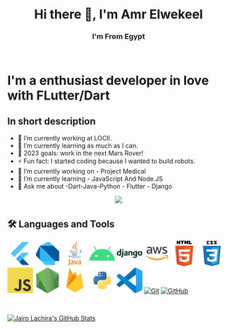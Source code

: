 



<h1 align='center'> Hi there 👋, I'm Amr Elwekeel  </h1>



<h3 align='center'> I'm From Egypt </h3>
<br>

 # I'm a enthusiast developer in love with FLutter/Dart




## In short description
 - 🔭 I’m currently working at LOCII.
 - 🌱 I’m currently learning as much as I can.
 - 🥅 2023 goals: work in the next Mars Rover!
 - ⚡ Fun fact: I started coding because I wanted to build robots.
 - 🔭 I’m currently working on -  Project Medical
 - 🌱 I’m currently learning - JavaScript And Node.JS
 - 💬 Ask me about -Dart-Java-Python - Flutter - Django

<p align='center'>
  <a href="#"><img src="https://visitor-badge.glitch.me/badge?page_id=StefanyVasc.StefanyVasc??style=for-the-badge&logo=appveyor"></a>
</p>

## 🛠 Languages and Tools

[<img alt="HTML" width="58" src="https://raw.githubusercontent.com/github/explore/80688e429a7d4ef2fca1e82350fe8e3517d3494d/topics/flutter/flutter.png" />][flutter]
[<img alt="HTML" width="58" src="https://raw.githubusercontent.com/github/explore/80688e429a7d4ef2fca1e82350fe8e3517d3494d/topics/dart/dart.png" />][dart]
[<img alt="HTML" width="58" src="https://raw.githubusercontent.com/github/explore/80688e429a7d4ef2fca1e82350fe8e3517d3494d/topics/java/java.png" />][flutter]
[<img alt="HTML" width="58" src="https://raw.githubusercontent.com/github/explore/80688e429a7d4ef2fca1e82350fe8e3517d3494d/topics/android/android.png" />][flutter]
[<img alt="HTML" width="58" src="https://raw.githubusercontent.com/github/explore/80688e429a7d4ef2fca1e82350fe8e3517d3494d/topics/django/django.png" />][flutter]
[<img alt="HTML" width="58" src="https://raw.githubusercontent.com/github/explore/80688e429a7d4ef2fca1e82350fe8e3517d3494d/topics/aws/aws.png" />][flutter]
[<img alt="HTML" width="58" src="https://raw.githubusercontent.com/github/explore/80688e429a7d4ef2fca1e82350fe8e3517d3494d/topics/html/html.png" />][HTML]
[<img alt="CSS" width="58" src="https://raw.githubusercontent.com/github/explore/80688e429a7d4ef2fca1e82350fe8e3517d3494d/topics/css/css.png" />][CSS]
[<img alt="JavaScript" width="58" src="https://raw.githubusercontent.com/github/explore/80688e429a7d4ef2fca1e82350fe8e3517d3494d/topics/javascript/javascript.png" />][JavaScript]
[<img alt="Node" width="58" src="https://raw.githubusercontent.com/github/explore/80688e429a7d4ef2fca1e82350fe8e3517d3494d/topics/nodejs/nodejs.png" />][Node]
[<img alt="Firebase" width="58" src="https://raw.githubusercontent.com/github/explore/80688e429a7d4ef2fca1e82350fe8e3517d3494d/topics/firebase/firebase.png" />][Firebase]
[<img alt="Python" width="58" src="https://raw.githubusercontent.com/github/explore/80688e429a7d4ef2fca1e82350fe8e3517d3494d/topics/python/python.png" />][Python]
[<img alt="Visual Studio" width="58" src="https://raw.githubusercontent.com/github/explore/80688e429a7d4ef2fca1e82350fe8e3517d3494d/topics/visual-studio-code/visual-studio-code.png" />][Visual Studio]
[<img alt="Git" width="58" src="https://www.vectorlogo.zone/logos/git-scm/git-scm-icon.svg" />][Git]
[<img alt="GitHub" width="58" src="https://cdn.jsdelivr.net/npm/simple-icons@v3/icons/github.svg" />][GitHub]

<br>


[![Jairo Lachira's GitHub Stats](https://github-readme-stats.vercel.app/api?username=AmrElwkeel&show_icons=true&hide_border=false&theme=dark)](https://github.com/AmrElwkeel/github-readme-stats)



<!-- Reference URLs -->
[LinkedIn]: https://www.linkedin.com/in/timbergus/?locale=en_US
[CodePen]: https://codepen.io/timbergus
[StackOverflow]: https://stackoverflow.com/users/1999316/timbergus
[HTML]: https://github.com/search?q=html
[CSS]: https://github.com/search?q=css
[JavaScript]: https://github.com/search?q=javascript
[TypeScript]: https://www.typescriptlang.org/
[React]: https://reactjs.org/
[WebPack]: https://webpack.js.org/
[Redux]: https://redux.js.org/
[GraphQL]: https://graphql.org/
[Jest]: https://jestjs.io/
[Testing Library]: https://testing-library.com/
[Node]: https://nodejs.org/en/
[Firebase]: https://firebase.google.com/
[C++]: https://github.com/search?q=cpp
[Swift]: https://github.com/search?q=swift
[Python]: https://github.com/search?q=python
[Visual Studio]: https://code.visualstudio.com/
[VIM]: https://www.vim.org/
[ESLint]: https://eslint.org/
[Git]: https://git-scm.com/
[GitHub]: https://github.com/
[Flutter]: https://flutter.dev/
[Dart]: https://dart.dev/

